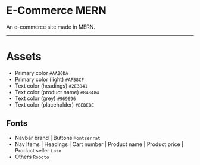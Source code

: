 # E-Commerce MERN

An e-commerce site made in MERN.

---

# Assets 

- Primary color ```#AA26DA```
- Primary color (light) ```#AF58CF```
- Text color (headings) ```#2E3841```
- Text color (product name) ```#848484```
- Text color (grey) ```#969696```
- Text color (placeholder) ```#BEBEBE```

## Fonts 

- Navbar brand | Buttons ```Montserrat```
- Nav Items | Headings | Cart number | Product name | Product price | Product seller ```Lato```
- Others ```Roboto```

